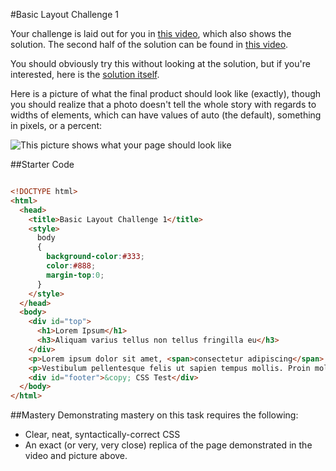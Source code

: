 #Basic Layout Challenge 1

Your challenge is laid out for you in [this video](http://www.youtube.com/watch?v=NuUDce1UC04), which also shows the solution. The second half of the solution can be found in [this video](http://www.youtube.com/watch?v=bxJetHA3ZeY).

You should obviously try this without looking at the solution, but if you're interested, here is the [solution itself](https://github.com/christensenacademy/christensen-academy/blob/master/modules/css-layouts/challenges/basic-layout-challenge-1.html).

Here is a picture of what the final product should look like (exactly), though you should realize that a photo doesn't tell the whole story with regards to widths of elements, which can have values of auto (the default), something in pixels, or a percent:

![This picture shows what your page should look like](https://raw.github.com/christensenacademy/christensen-academy/master/modules/css-layouts/challenges/basic-layout-challenge-1.png)

##Starter Code

```html

<!DOCTYPE html>
<html>
  <head>
    <title>Basic Layout Challenge 1</title>
    <style>
      body
      {
        background-color:#333;
        color:#888;
        margin-top:0;
      }
    </style>
  </head>
  <body>
    <div id="top">
      <h1>Lorem Ipsum</h1>
      <h3>Aliquam varius tellus non tellus fringilla eu</h3>
    </div>
    <p>Lorem ipsum dolor sit amet, <span>consectetur adipiscing</span> elit. Aenean ut tincidunt urna. Integer faucibus nisl at tellus cursus at mollis elit tincidunt. Fusce quis tellus sed nulla fermentum aliquam a sodales lorem. Praesent vehicula ornare nibh, sit amet bibendum turpis volutpat eu. In scelerisque, dolor in condimentum adipiscing, nunc dolor tristique sapien, ut cursus nisi ipsum ut justo. Curabitur cursus nisi eget lorem hendrerit porttitor.</p>
    <p>Vestibulum pellentesque felis ut sapien tempus mollis. Proin mollis, nulla nec venenatis sodales, libero lorem suscipit dolor, vel ullamcorper velit metus in augue. Nam at diam mi, non tincidunt nisi. Quisque at quam ligula, a porta risus. Sed congue pellentesque tortor eget euismod. Nullam ut nisi eget risus varius pharetra quis ut leo. Duis sagittis diam id eros aliquet consectetur ullamcorper tellus euismod. Nullam id nunc et mi aliquet suscipit. Nunc varius, urna eu feugiat convallis, nulla felis semper turpis, quis pharetra neque erat quis velit. Maecenas vel elementum ligula.</p>
    <div id="footer">&copy; CSS Test</div>
  </body>
</html>
```

##Mastery
Demonstrating mastery on this task requires the following:
* Clear, neat, syntactically-correct CSS
* An exact (or very, very close) replica of the page demonstrated in the video and picture above.